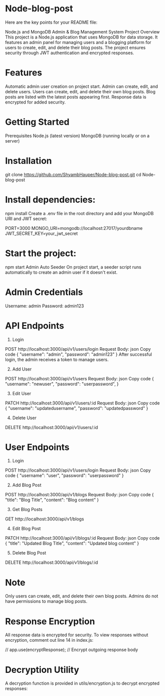 # Node-blog-post

Here are the key points for your README file:

Node.js and MongoDB Admin & Blog Management System
Project Overview
This project is a Node.js application that uses MongoDB for data storage. It features an admin panel for managing users and a blogging platform for users to create, edit, and delete their blog posts. The project ensures security through JWT authentication and encrypted responses.

# Features

Automatic admin user creation on project start.
Admin can create, edit, and delete users.
Users can create, edit, and delete their own blog posts.
Blog posts are listed with the latest posts appearing first.
Response data is encrypted for added security.

# Getting Started

Prerequisites
Node.js (latest version)
MongoDB (running locally or on a server)

# Installation

git clone https://github.com/ShyambHauper/Node-blog-post.git
cd Node-blog-post

# Install dependencies:

npm install
Create a .env file in the root directory and add your MongoDB URI and JWT secret:

PORT=3000
MONGO_URI=mongodb://localhost:27017/yourdbname
JWT_SECRET_KEY=your_jwt_secret

# Start the project:

npm start
Admin Auto Seeder
On project start, a seeder script runs automatically to create an admin user if it doesn't exist.

# Admin Credentials

Username: admin
Password: admin123

# API Endpoints

1. Login

POST http://localhost:3000/api/v1/users/login
Request Body:
json
Copy code
{
"username": "admin",
"password": "admin123"
}
After successful login, the admin receives a token to manage users.

2. Add User

POST http://localhost:3000/api/v1/users
Request Body:
json
Copy code
{
"username": "newuser",
"password": "userpassword",
}

3. Edit User

PATCH http://localhost:3000/api/v1/users/:id
Request Body:
json
Copy code
{
"username": "updatedusername",
"password": "updatedpassword"
}

4. Delete User

DELETE http://localhost:3000/api/v1/users/:id

# User Endpoints

1. Login

POST http://localhost:3000/api/v1/users/login
Request Body:
json
Copy code
{
"username": "user",
"password": "userpassword"
}

2. Add Blog Post

POST http://localhost:3000/api/v1/blogs
Request Body:
json
Copy code
{
"title": "Blog Title",
"content": "Blog content"
}

3. Get Blog Posts

GET http://localhost:3000/api/v1/blogs

4. Edit Blog Post

PATCH http://localhost:3000/api/v1/blogs/:id
Request Body:
json
Copy code
{
"title": "Updated Blog Title",
"content": "Updated blog content"
}

5. Delete Blog Post

DELETE http://localhost:3000/api/v1/blogs/:id

# Note

Only users can create, edit, and delete their own blog posts.
Admins do not have permissions to manage blog posts.

# Response Encryption

All response data is encrypted for security. To view responses without encryption, comment out line 14 in index.js:

// app.use(encryptResponse); // Encrypt outgoing response body

# Decryption Utility

A decryption function is provided in utils/encryption.js to decrypt encrypted responses:
